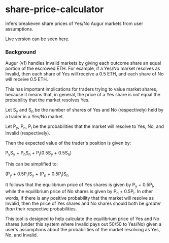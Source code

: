 # share-price-calculator

Infers breakeven share prices of Yes/No Augur markets from user assumptions.

Live version can be seen [here](https://musing-jennings-d2c811.netlify.com/).

### Background

Augur (v1) handles Invalid markets by giving each outcome share an equal portion of the escrowed ETH. For example, if a Yes/No market resolves as Invalid, then each share of Yes will receive a 0.5 ETH, and each share of No will receive 0.5 ETH.

This has important implications for traders trying to value market shares, because it means that, in general, the price of a Yes share is _not_ equal the probability that the market resolves Yes.

Let S<sub>y</sub> and S<sub>n</sub> be the number of shares of Yes and No (respectively) held by a trader in a Yes/No market.

Let P<sub>y</sub>, P<sub>n</sub>, P<sub>i</sub> be the probabilities that the market will resolve to Yes, No, and Invalid (respectively).

Then the expected value of the trader's position is given by:

P<sub>y</sub>S<sub>y</sub> + P<sub>n</sub>S<sub>n</sub> + P<sub>i</sub>(0.5S<sub>y</sub> + 0.5S<sub>n</sub>)

This can be simplified to:

(P<sub>y</sub> + 0.5P<sub>i</sub>)S<sub>y</sub> + (P<sub>n</sub> + 0.5P<sub>i</sub>)S<sub>n</sub>

It follows that the equilibrium price of Yes shares is given by P<sub>y</sub> + 0.5P<sub>i</sub>, while the equilibrium price of No shares is given by P<sub>n</sub> + 0.5P<sub>i</sub>. In other words, if there is any positive probability that the market will resolve as Invalid, then the price of Yes shares and No shares should both be _greater than_ their respective probabilities.

This tool is designed to help calculate the equilibrium price of Yes and No shares (under this system where Invalid pays out 50/50 to Yes/No) given a user's assumptions about the probabilities of the market resolving as Yes, No, and Invalid.
